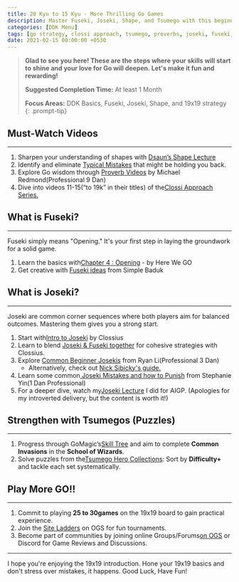 ```yaml
---
title: 20 Kyu to 15 Kyu - More Thrilling Go Games
description: Master Fuseki, Joseki, Shape, and Tsumego with this beginner-friendly guide to Go strategy on the 19x19 board.
categories: [DDK Menu]
tags: [go strategy, clossi approach, tsumego, proverbs, joseki, fuseki, shape, 19x19, beginner go]
date: 2021-02-15 00:00:00 +0530
---
```


> **Glad to see you here! These are the steps where your skills will start to shine and your love for Go will deepen. Let's make it fun and rewarding!**
>
> **Suggested Completion Time:** At least 1 Month 
>
> **Focus Areas:** DDK Basics, Fuseki, Joseki, Shape, and 19x19 strategy 
{: .prompt-tip}

## Must-Watch Videos

---

1. Sharpen your understanding of shapes with <a href="https://youtu.be/JKBh8FGK9bU?si=Fr9eXsnyngoaAWt7" target="_blank" rel="nofollow noopener noreferrer">Dsaun’s Shape Lecture</a>
2. Identify and eliminate <a href="https://youtube.com/playlist?list=PL4DLlaT_bvDGrdhYprplj7pObLYMqjGWv&si=67T0PcnhJKesPl6t" target="_blank" rel="nofollow noopener noreferrer">Typical Mistakes</a> that might be holding you back.
3. Explore Go wisdom through <a href="https://youtube.com/playlist?list=PLW5_cMTm0wvZZbzgAn2plq-yiSd9fo7Jn&si=45sfu2uuLEEWv0sr" target="_blank" rel="nofollow noopener noreferrer">Proverb Videos</a> by Michael Redmond(Professional 9 Dan)
4. Dive into videos 11-15(“to 19k” in their titles) of the<a href="https://youtube.com/playlist?list=PL5mVjO5OFYSymMy2Mixl7E5vpwFDO_0B4&si=C_V23Nfre_AJsK2M" target="_blank" rel="nofollow noopener noreferrer">Clossi Approach Series.</a>

## What is Fuseki?

---

Fuseki simply means "Opening." It's your first step in laying the groundwork for a solid game.

1. Learn the basics with<a href="https://youtube.com/playlist?list=PLsIslX1eRChJQsuXbM4F33heTObfWM7S6&si=RkjYUCXZa1d5e2dU" target="_blank" rel="nofollow noopener noreferrer">Chapter 4 : Opening</a> - by Here We GO
2. Get creative with <a href="https://youtu.be/fNE8E1F5zOI?si=LA6XNGYjEYbwjPmW" target="_blank" rel="nofollow noopener noreferrer">Fuseki ideas</a> from Simple Baduk

## What is Joseki?

---

Joseki are common corner sequences where both players aim for balanced outcomes. Mastering them gives you a strong start.

1. Start with<a href="https://www.youtube.com/watch?v=-vcg9RLeJEk" target="_blank" rel="nofollow noopener noreferrer">Intro to Joseki</a> by Clossius
2. Learn to blend <a href="https://www.youtube.com/watch?v=3RITNTSS0us" target="_blank" rel="nofollow noopener noreferrer">Joseki & Fuseki together</a> for cohesive strategies with Clossius.
3. Explore <a href="https://www.youtube.com/watch?v=ufcRYy4r6ec&pp=ygUObnlpZyBnbyBqb3Nla2k%3D">Common Beginner Josekis</a> from Ryan Li(Professional 3 Dan)
   - Alternatively, check out <a href="https://www.youtube.com/watch?v=_JvsE0CounQ" target="_blank" rel="nofollow noopener noreferrer">Nick Sibicky's guide.</a>
4. Learn some common<a href="https://www.youtube.com/watch?v=knQJfMPzBnI" target="_blank" rel="nofollow noopener noreferrer"> Joseki Mistakes and how to Punish</a> from Stephanie Yin(1 Dan Professional)
5. For a deeper dive, watch my<a href="https://youtu.be/EhEhH_jZjaw?si=h0l4cCXFA5Y1KZVm" target="_blank" rel="nofollow noopener noreferrer">Joseki Lecture</a> I did for AIGP. (Apologies for my introverted delivery, but the content is worth it!)

## Strengthen with Tsumegos (Puzzles)

---

1. Progress through GoMagic’s<a href="https://gomagic.org/go-problems/" target="_blank" rel="nofollow noopener noreferrer">Skill Tree</a> and aim to complete **Common Invasions** in the **School of Wizards**.
2. Solve puzzles from the<a href="https://tsumego-hero.com/sets" target="_blank" rel="nofollow noopener noreferrer">Tsumego Hero Collections</a>: Sort by **Difficulty+** and tackle each set systematically.

## Play More GO!!

---

1. Commit to playing **25 to 30games** on the 19x19 board to gain practical experience.
2. Join the <a href="https://online-go.com/ladders" target="_blank" rel="nofollow noopener noreferrer">Site Ladders</a>  on OGS for fun tournaments.
3. Become part of communities by joining online Groups/Forums<a href="https://online-go.com/groups" target="_blank" rel="nofollow noopener noreferrer">on OGS</a> or Discord for Game Reviews and Discussions.

---

I hope you're enjoying the 19x19 introduction. Hone your 19x19 basics and don't stress over mistakes, it happens.
Good Luck, Have Fun!